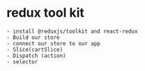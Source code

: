 # redux tool kit
    - install @reduxjs/toolkit and react-redux
    - Build our store
    - connect our store to our app
    - Slice(cartSlice)
    - Dispatch (action)
    - selector


